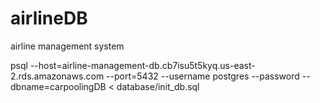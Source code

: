 # airlineDB
airline management system

psql --host=airline-management-db.cb7isu5t5kyq.us-east-2.rds.amazonaws.com --port=5432 --username postgres --password --dbname=carpoolingDB < database/init_db.sql
